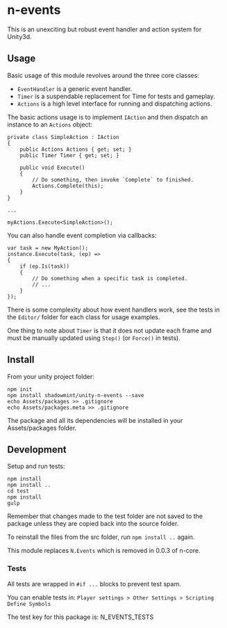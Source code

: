 # n-events

This is an unexciting but robust event handler and action system for Unity3d.

## Usage

Basic usage of this module revolves around the three core classes:

- `EventHandler` is a generic event handler.
- `Timer` is a suspendable replacement for Time for tests and gameplay.
- `Actions` is a high level interface for running and dispatching actions.

The basic actions usage is to implement `IAction` and then dispatch an instance
to an `Actions` object:

    private class SimpleAction : IAction
    {
        public Actions Actions { get; set; }
        public Timer Timer { get; set; }

        public void Execute()
        {
            // Do something, then invoke `Complete` to finished.
            Actions.Complete(this);
        }
    }

    ...

    myActions.Execute<SimpleAction>();

You can also handle event completion via callbacks:

    var task = new MyAction();
    instance.Execute(task, (ep) =>
    {
        if (ep.Is(task))
        {
            // Do something when a specific task is completed.
            // ...
        }
    });

There is some complexity about how event handlers work, see the tests in the
`Editor/` folder for each class for usage examples.

One thing to note about `Timer` is that it does not update each frame and must
be manually updated using `Step()` (or `Force()` in tests).

## Install

From your unity project folder:

    npm init
    npm install shadowmint/unity-n-events --save
    echo Assets/packages >> .gitignore
    echo Assets/packages.meta >> .gitignore

The package and all its dependencies will be installed in
your Assets/packages folder.

## Development

Setup and run tests:

    npm install
    npm install ..
    cd test
    npm install
    gulp

Remember that changes made to the test folder are not saved to the package
unless they are copied back into the source folder.

To reinstall the files from the src folder, run `npm install ..` again.

This module replaces `N.Events` which is removed in 0.0.3 of n-core.

### Tests

All tests are wrapped in `#if ...` blocks to prevent test spam.

You can enable tests in: `Player settings > Other Settings > Scripting Define Symbols`

The test key for this package is: N_EVENTS_TESTS
